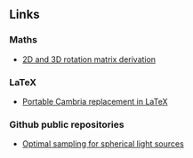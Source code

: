 ## Links 

### Maths

* [2D and 3D rotation matrix derivation](https://carlos-urena.github.io/maths/rotations)

### LaTeX

* [Portable Cambria replacement in LaTeX](https://carlos-urena.github.io/tex/fuentes)

### Github public repositories

* [Optimal sampling for spherical light sources](https://github.com/carlos-urena/psc-sampler)
